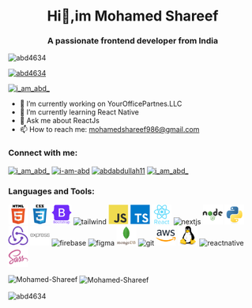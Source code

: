 

<h1 align="center">Hi👋,im Mohamed Shareef</h1>
<h3 align="center">A passionate frontend developer from India</h3>



<p align="left"> <img src="https://komarev.com/ghpvc/?username=abd4634&label=Profile%20views&color=0e75b6&style=flat" alt="abd4634" /></p>

<p align="left"> <a href="https://github.com/ryo-ma/github-profile-trophy"><img src="https://github-profile-trophy.vercel.app/?username=Mohamed-shareef" alt="abd4634" /></a> </p>

<p align="left"> <a href="https://x.com/Mohamedsha66921" target="blank"><img src="https://img.shields.io/twitter/follow/Mohamed-shareef?logo=twitter&style=for-the-badge" alt="i_am_abd_" /></a> </p>

- 🔭 I’m currently working on YourOfficePartnes.LLC
- 🌱 I’m currently learning React Native
- 💬 Ask me about ReactJs
- 📫 How to reach me: mohamedshareef986@gmail.com

<h3 align="left">Connect with me:</h3>
<p align="left">
<a href="[https://x.com/Mohamedsha66921" target="blank"><img align="center" src="https://raw.githubusercontent.com/rahuldkjain/github-profile-readme-generator/master/src/images/icons/Social/twitter.svg" alt="i_am_abd_" height="30" width="40" /></a>
<a href="https://linkedin.com/in/i-am-abd" target="blank"><img align="center" src="https://raw.githubusercontent.com/rahuldkjain/github-profile-readme-generator/master/src/images/icons/Social/linked-in-alt.svg" alt="i-am-abd" height="30" width="40" /></a>
<a href="https://fb.com/abdabdullah11" target="blank"><img align="center" src="https://raw.githubusercontent.com/rahuldkjain/github-profile-readme-generator/master/src/images/icons/Social/facebook.svg" alt="abdabdullah11" height="30" width="40" /></a>
<a href="https://instagram.com/i_am_abd_" target="blank"><img align="center" src="https://raw.githubusercontent.com/rahuldkjain/github-profile-readme-generator/master/src/images/icons/Social/instagram.svg" alt="i_am_abd_" height="30" width="40" /></a>
</p>

<h3 align="left">Languages and Tools:</h3>
<p align="left"> 
  <img src="https://raw.githubusercontent.com/devicons/devicon/master/icons/html5/html5-original-wordmark.svg" alt="html5" width="40" height="40"/>
  <img src="https://raw.githubusercontent.com/devicons/devicon/master/icons/css3/css3-original-wordmark.svg" alt="css3" width="40" height="40"/>
  <img src="https://raw.githubusercontent.com/devicons/devicon/master/icons/bootstrap/bootstrap-plain-wordmark.svg" alt="bootstrap" width="40" height="40"/>
  <img src="https://www.vectorlogo.zone/logos/tailwindcss/tailwindcss-icon.svg" alt="tailwind" width="40" height="40"/> 
  <img src="https://raw.githubusercontent.com/devicons/devicon/master/icons/javascript/javascript-original.svg" alt="javascript" width="40" height="40"/> 
  <img src="https://raw.githubusercontent.com/devicons/devicon/master/icons/typescript/typescript-original.svg" alt="typescript" width="40" height="40"/>
  <img src="https://raw.githubusercontent.com/devicons/devicon/master/icons/react/react-original-wordmark.svg" alt="react" width="40" height="40"/> 
  <img src="https://cdn.worldvectorlogo.com/logos/nextjs-2.svg" alt="nextjs" width="40" height="40"/> 
  <img src="https://raw.githubusercontent.com/devicons/devicon/master/icons/nodejs/nodejs-original-wordmark.svg" alt="nodejs" width="40" height="40"/> 
  <img src="https://raw.githubusercontent.com/devicons/devicon/master/icons/python/python-original.svg" alt="python" width="40" height="40"/> 
  <img src="https://raw.githubusercontent.com/devicons/devicon/master/icons/redux/redux-original.svg" alt="redux" width="40" height="40"/>
  <img src="https://raw.githubusercontent.com/devicons/devicon/master/icons/express/express-original-wordmark.svg" alt="express" width="40" height="40"/>
  <img src="https://www.vectorlogo.zone/logos/firebase/firebase-icon.svg" alt="firebase" width="40" height="40"/>
  <img src="https://www.vectorlogo.zone/logos/figma/figma-icon.svg" alt="figma" width="40" height="40"/>
  <img src="https://raw.githubusercontent.com/devicons/devicon/master/icons/mongodb/mongodb-original-wordmark.svg" alt="mongodb" width="40" height="40"/> 
  <img src="https://www.vectorlogo.zone/logos/git-scm/git-scm-icon.svg" alt="git" width="40" height="40"/>
  <img src="https://raw.githubusercontent.com/devicons/devicon/master/icons/amazonwebservices/amazonwebservices-original-wordmark.svg" alt="aws" width="40" height="40"/>
  <img src="https://raw.githubusercontent.com/devicons/devicon/master/icons/linux/linux-original.svg" alt="linux" width="40" height="40"/> 
  <img src="https://reactnative.dev/img/header_logo.svg" alt="reactnative" width="40" height="40"/> 
  <img src="https://raw.githubusercontent.com/devicons/devicon/master/icons/sass/sass-original.svg" alt="sass" width="40" height="40"/> 
   </p>

<p><img align="left" src="https://github-readme-stats.vercel.app/api/top-langs?username=Mohamed-Shareef&show_icons=true&locale=en&layout=compact" alt="Mohamed-Shareef" /></p>

<p>&nbsp;<img align="center" src="https://github-readme-stats.vercel.app/api?username=abd4634&show_icons=true&locale=en" alt="Mohamed-Shareef" /></p>

<p><img align="center" src="https://github-readme-streak-stats.herokuapp.com/?user=Mohamed-Shareef&" alt="abd4634" /></p>


